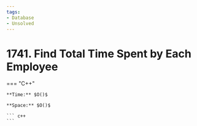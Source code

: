 ```yaml
---
tags:
- Database
- Unsolved
---
```



# 1741. Find Total Time Spent by Each Employee

=== "C++"

    **Time:** $O()$

    **Space:** $O()$

    ``` c++
    ```
